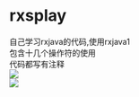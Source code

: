 # rxsplay 
自己学习rxjava的代码,使用rxjava1 <br>
包含十几个操作符的使用 <br>
代码都写有注释 <br>
![](http://i.imgur.com/EjKSzFc.png) <br>
![](http://i.imgur.com/qxpkpSu.png) 

